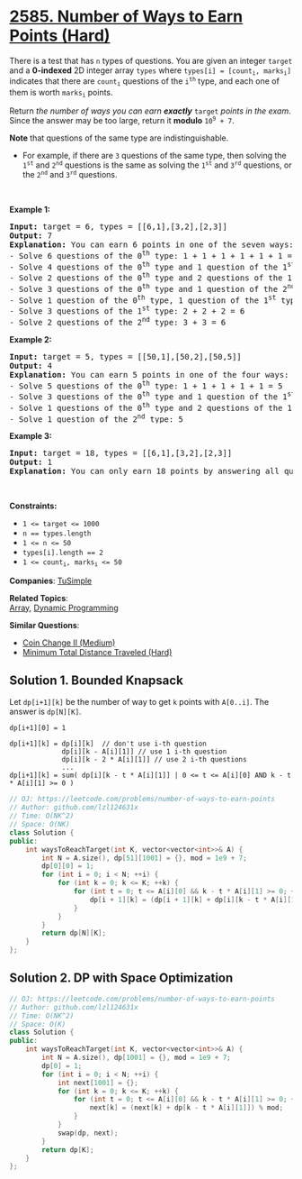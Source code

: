 # [2585. Number of Ways to Earn Points (Hard)](https://leetcode.com/problems/number-of-ways-to-earn-points)

<p>There is a test that has <code>n</code> types of questions. You are given an integer <code>target</code> and a <strong>0-indexed</strong> 2D integer array <code>types</code> where <code>types[i] = [count<sub>i</sub>, marks<sub>i</sub>]</code> indicates that there are <code>count<sub>i</sub></code> questions of the <code>i<sup>th</sup></code> type, and each one of them is worth <code>marks<sub>i</sub></code> points.</p>
<ul>
</ul>
<p>Return <em>the number of ways you can earn <strong>exactly</strong> </em><code>target</code><em> points in the exam</em>. Since the answer may be too large, return it <strong>modulo</strong> <code>10<sup>9</sup> + 7</code>.</p>
<p><strong>Note</strong> that questions of the same type are indistinguishable.</p>
<ul>
	<li>For example, if there are <code>3</code> questions of the same type, then solving the <code>1<sup>st</sup></code> and <code>2<sup>nd</sup></code> questions is the same as solving the <code>1<sup>st</sup></code> and <code>3<sup>rd</sup></code> questions, or the <code>2<sup>nd</sup></code> and <code>3<sup>rd</sup></code> questions.</li>
</ul>
<p>&nbsp;</p>
<p><strong class="example">Example 1:</strong></p>
<pre><strong>Input:</strong> target = 6, types = [[6,1],[3,2],[2,3]]
<strong>Output:</strong> 7
<strong>Explanation:</strong> You can earn 6 points in one of the seven ways:
- Solve 6 questions of the 0<sup>th</sup> type: 1 + 1 + 1 + 1 + 1 + 1 = 6
- Solve 4 questions of the 0<sup>th</sup> type and 1 question of the 1<sup>st</sup> type: 1 + 1 + 1 + 1 + 2 = 6
- Solve 2 questions of the 0<sup>th</sup> type and 2 questions of the 1<sup>st</sup> type: 1 + 1 + 2 + 2 = 6
- Solve 3 questions of the 0<sup>th</sup> type and 1 question of the 2<sup>nd</sup> type: 1 + 1 + 1 + 3 = 6
- Solve 1 question of the 0<sup>th</sup> type, 1 question of the 1<sup>st</sup> type and 1 question of the 2<sup>nd</sup> type: 1 + 2 + 3 = 6
- Solve 3 questions of the 1<sup>st</sup> type: 2 + 2 + 2 = 6
- Solve 2 questions of the 2<sup>nd</sup> type: 3 + 3 = 6
</pre>
<p><strong class="example">Example 2:</strong></p>
<pre><strong>Input:</strong> target = 5, types = [[50,1],[50,2],[50,5]]
<strong>Output:</strong> 4
<strong>Explanation:</strong> You can earn 5 points in one of the four ways:
- Solve 5 questions of the 0<sup>th</sup> type: 1 + 1 + 1 + 1 + 1 = 5
- Solve 3 questions of the 0<sup>th</sup> type and 1 question of the 1<sup>st</sup> type: 1 + 1 + 1 + 2 = 5
- Solve 1 questions of the 0<sup>th</sup> type and 2 questions of the 1<sup>st</sup> type: 1 + 2 + 2 = 5
- Solve 1 question of the 2<sup>nd</sup> type: 5
</pre>
<p><strong class="example">Example 3:</strong></p>
<pre><strong>Input:</strong> target = 18, types = [[6,1],[3,2],[2,3]]
<strong>Output:</strong> 1
<strong>Explanation:</strong> You can only earn 18 points by answering all questions.
</pre>
<p>&nbsp;</p>
<p><strong>Constraints:</strong></p>
<ul>
	<li><code>1 &lt;= target &lt;= 1000</code></li>
	<li><code>n == types.length</code></li>
	<li><code>1 &lt;= n &lt;= 50</code></li>
	<li><code>types[i].length == 2</code></li>
	<li><code>1 &lt;= count<sub>i</sub>, marks<sub>i</sub> &lt;= 50</code></li>
</ul>

**Companies**:
[TuSimple](https://leetcode.com/company/tusimple)

**Related Topics**:  
[Array](https://leetcode.com/tag/array/), [Dynamic Programming](https://leetcode.com/tag/dynamic-programming/)

**Similar Questions**:
* [Coin Change II (Medium)](https://leetcode.com/problems/coin-change-ii/)
* [Minimum Total Distance Traveled (Hard)](https://leetcode.com/problems/minimum-total-distance-traveled/)

## Solution 1. Bounded Knapsack

Let `dp[i+1][k]` be the number of way to get `k` points with `A[0..i]`. The answer is `dp[N][K]`.

```
dp[i+1][0] = 1

dp[i+1][k] = dp[i][k]  // don't use i-th question
             dp[i][k - A[i][1]] // use 1 i-th question
             dp[i][k - 2 * A[i][1]] // use 2 i-th questions
             ...
dp[i+1][k] = sum( dp[i][k - t * A[i][1]] | 0 <= t <= A[i][0] AND k - t * A[i][1] >= 0 )
```

```cpp
// OJ: https://leetcode.com/problems/number-of-ways-to-earn-points
// Author: github.com/lzl124631x
// Time: O(NK^2)
// Space: O(NK)
class Solution {
public:
    int waysToReachTarget(int K, vector<vector<int>>& A) {
        int N = A.size(), dp[51][1001] = {}, mod = 1e9 + 7;
        dp[0][0] = 1;
        for (int i = 0; i < N; ++i) {
            for (int k = 0; k <= K; ++k) {
                for (int t = 0; t <= A[i][0] && k - t * A[i][1] >= 0; ++t) {
                    dp[i + 1][k] = (dp[i + 1][k] + dp[i][k - t * A[i][1]]) % mod;
                }
            }
        }
        return dp[N][K];
    }
};
```

## Solution 2. DP with Space Optimization

```cpp
// OJ: https://leetcode.com/problems/number-of-ways-to-earn-points
// Author: github.com/lzl124631x
// Time: O(NK^2)
// Space: O(K)
class Solution {
public:
    int waysToReachTarget(int K, vector<vector<int>>& A) {
        int N = A.size(), dp[1001] = {}, mod = 1e9 + 7;
        dp[0] = 1;
        for (int i = 0; i < N; ++i) {
            int next[1001] = {};
            for (int k = 0; k <= K; ++k) {
                for (int t = 0; t <= A[i][0] && k - t * A[i][1] >= 0; ++t) {
                    next[k] = (next[k] + dp[k - t * A[i][1]]) % mod;
                }
            }
            swap(dp, next);
        }
        return dp[K];
    }
};
```